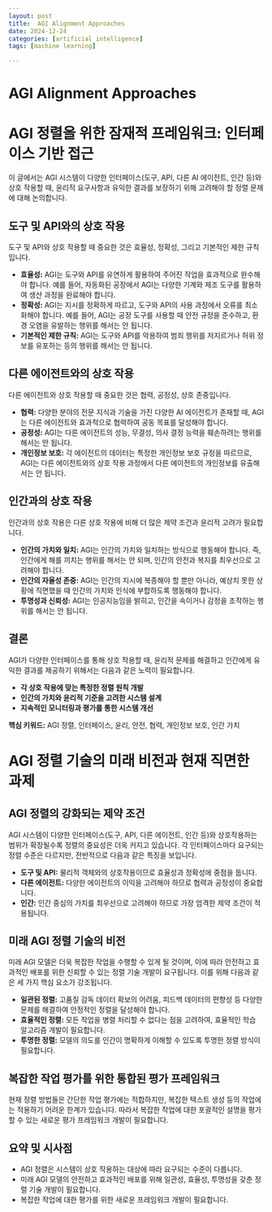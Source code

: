 ```yaml
---
layout: post
title:  AGI Alignment Approaches
date: 2024-12-24
categories: [artificial intelligence]
tags: [machine learning]

---
```


# AGI Alignment Approaches

# AGI 정렬을 위한 잠재적 프레임워크: 인터페이스 기반 접근

이 글에서는 AGI 시스템이 다양한 인터페이스(도구, API, 다른 AI 에이전트, 인간 등)와 상호 작용할 때, 윤리적 요구사항과 유익한 결과를 보장하기 위해 고려해야 할 정렬 문제에 대해 논의합니다.

## 도구 및 API와의 상호 작용

도구 및 API와 상호 작용할 때 중요한 것은 효율성, 정확성, 그리고 기본적인 제한 규칙입니다.

* **효율성:** AGI는 도구와 API를 유연하게 활용하여 주어진 작업을 효과적으로 완수해야 합니다. 예를 들어, 자동화된 공장에서 AGI는 다양한 기계와 제조 도구를 활용하여 생산 과정을 완료해야 합니다.
* **정확성:** AGI는 지시를 정확하게 따르고, 도구와 API의 사용 과정에서 오류를 최소화해야 합니다. 예를 들어, AGI는 공장 도구를 사용할 때 안전 규정을 준수하고, 환경 오염을 유발하는 행위를 해서는 안 됩니다.
* **기본적인 제한 규칙:** AGI는 도구와 API를 악용하여 범죄 행위를 저지르거나 허위 정보를 유포하는 등의 행위를 해서는 안 됩니다.

## 다른 에이전트와의 상호 작용

다른 에이전트와 상호 작용할 때 중요한 것은 협력, 공정성, 상호 존중입니다.

* **협력:** 다양한 분야의 전문 지식과 기술을 가진 다양한 AI 에이전트가 존재할 때, AGI는 다른 에이전트와 효과적으로 협력하여 공동 목표를 달성해야 합니다.
* **공정성:** AGI는 다른 에이전트의 성능, 무결성, 의사 결정 능력을 훼손하려는 행위를 해서는 안 됩니다.
* **개인정보 보호:** 각 에이전트의 데이터는 특정한 개인정보 보호 규정을 따르므로, AGI는 다른 에이전트와의 상호 작용 과정에서 다른 에이전트의 개인정보를 유출해서는 안 됩니다.

## 인간과의 상호 작용

인간과의 상호 작용은 다른 상호 작용에 비해 더 많은 제약 조건과 윤리적 고려가 필요합니다.

* **인간의 가치와 일치:** AGI는 인간의 가치와 일치하는 방식으로 행동해야 합니다. 즉, 인간에게 해를 끼치는 행위를 해서는 안 되며, 인간의 안전과 복지를 최우선으로 고려해야 합니다.
* **인간의 자율성 존중:** AGI는 인간의 지시에 복종해야 할 뿐만 아니라, 예상치 못한 상황에 직면했을 때 인간의 가치와 인식에 부합하도록 행동해야 합니다.
* **투명성과 신뢰성:** AGI는 인공지능임을 밝히고, 인간을 속이거나 감정을 조작하는 행위를 해서는 안 됩니다.

## 결론

AGI가 다양한 인터페이스를 통해 상호 작용할 때, 윤리적 문제를 해결하고 인간에게 유익한 결과를 제공하기 위해서는 다음과 같은 노력이 필요합니다.

* **각 상호 작용에 맞는 특정한 정렬 원칙 개발**
* **인간의 가치와 윤리적 기준을 고려한 시스템 설계**
* **지속적인 모니터링과 평가를 통한 시스템 개선**

**핵심 키워드:** AGI 정렬, 인터페이스, 윤리, 안전, 협력, 개인정보 보호, 인간 가치


# AGI 정렬 기술의 미래 비전과 현재 직면한 과제

## AGI 정렬의 강화되는 제약 조건

AGI 시스템이 다양한 인터페이스(도구, API, 다른 에이전트, 인간 등)와 상호작용하는 범위가 확장될수록 정렬의 중요성은 더욱 커지고 있습니다. 각 인터페이스마다 요구되는 정렬 수준은 다르지만, 전반적으로 다음과 같은 특징을 보입니다.

* **도구 및 API:** 물리적 객체와의 상호작용이므로 효율성과 정확성에 중점을 둡니다.
* **다른 에이전트:** 다양한 에이전트의 이익을 고려해야 하므로 협력과 공정성이 중요합니다.
* **인간:** 인간 중심의 가치를 최우선으로 고려해야 하므로 가장 엄격한 제약 조건이 적용됩니다.

## 미래 AGI 정렬 기술의 비전

미래 AGI 모델은 더욱 복잡한 작업을 수행할 수 있게 될 것이며, 이에 따라 안전하고 효과적인 배포를 위한 신뢰할 수 있는 정렬 기술 개발이 요구됩니다. 이를 위해 다음과 같은 세 가지 핵심 요소가 강조됩니다.

* **일관된 정렬:** 고품질 감독 데이터 확보의 어려움, 피드백 데이터의 편향성 등 다양한 문제를 해결하여 안정적인 정렬을 달성해야 합니다.
* **효율적인 정렬:** 모든 작업을 병렬 처리할 수 없다는 점을 고려하여, 효율적인 학습 알고리즘 개발이 필요합니다.
* **투명한 정렬:** 모델의 의도를 인간이 명확하게 이해할 수 있도록 투명한 정렬 방식이 필요합니다.

## 복잡한 작업 평가를 위한 통합된 평가 프레임워크

현재 정렬 방법들은 간단한 작업 평가에는 적합하지만, 복잡한 텍스트 생성 등의 작업에는 적용하기 어려운 한계가 있습니다. 따라서 복잡한 작업에 대한 포괄적인 설명을 평가할 수 있는 새로운 평가 프레임워크 개발이 필요합니다.

## 요약 및 시사점

* AGI 정렬은 시스템이 상호 작용하는 대상에 따라 요구되는 수준이 다릅니다.
* 미래 AGI 모델의 안전하고 효과적인 배포를 위해 일관성, 효율성, 투명성을 갖춘 정렬 기술 개발이 필요합니다.
* 복잡한 작업에 대한 평가를 위한 새로운 프레임워크 개발이 필요합니다.


